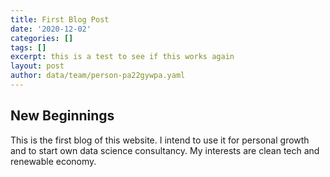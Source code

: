 ```yaml
---
title: First Blog Post
date: '2020-12-02'
categories: []
tags: []
excerpt: this is a test to see if this works again
layout: post
author: data/team/person-pa22gywpa.yaml
---
```

## New Beginnings

This is the first blog of this website. I intend to use it for personal growth and to start own data science consultancy. My interests are clean tech and renewable economy.
